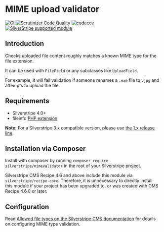 # MIME upload validator

[![CI](https://github.com/silverstripe/silverstripe-mimevalidator/actions/workflows/ci.yml/badge.svg)](https://github.com/silverstripe/silverstripe-mimevalidator/actions/workflows/ci.yml)
[![Scrutinizer Code Quality](https://scrutinizer-ci.com/g/silverstripe/silverstripe-mimevalidator/badges/quality-score.png?b=master)](https://scrutinizer-ci.com/g/silverstripe/silverstripe-mimevalidator/?branch=master)
[![codecov](https://codecov.io/gh/silverstripe/silverstripe-mimevalidator/branch/master/graph/badge.svg)](https://codecov.io/gh/silverstripe/silverstripe-mimevalidator)
[![SilverStripe supported module](https://img.shields.io/badge/silverstripe-supported-0071C4.svg)](https://www.silverstripe.org/software/addons/silverstripe-commercially-supported-module-list/)

## Introduction

Checks uploaded file content roughly matches a known MIME type for the file extension.

It can be used with `FileField` or any subclasses like `UploadField`.

For example, it will fail validation if someone renames a `.exe` file to `.jpg`
and attempts to upload the file.

## Requirements

 * Silverstripe 4.0+
 * fileinfo [PHP extension](http://php.net/manual/en/intro.fileinfo.php)

**Note:** For a Silverstripe 3.x compatible version, please use [the 1.x release line](https://github.com/silverstripe/silverstripe-mimevalidator/tree/1.0).

## Installation via Composer

Install with composer by running `composer require silverstripe/mimevalidator` in the root of your Silverstripe project.

Silverstripe CMS Recipe 4.6 and above include this module via `silverstripe/recipe-core`.
Therefore, it is unnecessary to directly install this module if your project has been upgraded to,
or was created with CMS Recipe 4.6.0 or later.

## Configuration

Read [Allowed file types on the Silverstripe CMS documentation](https://docs.silverstripe.org/en/4/developer_guides/files/allowed_file_types/) for details on configuring MIME type validation.
